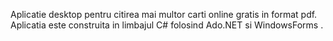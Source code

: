 Aplicatie desktop pentru citirea mai multor carti online gratis in format pdf. Aplicatia este construita in limbajul C# folosind Ado.NET si WindowsForms . 
